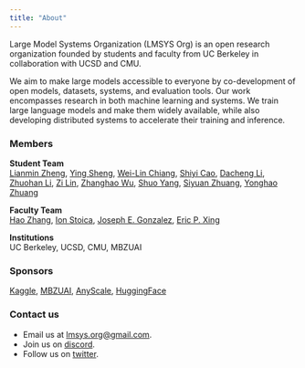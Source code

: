 ```yaml
---
title: "About"
---
```


Large Model Systems Organization (LMSYS Org) is an open research organization founded by students and faculty from UC Berkeley in collaboration with UCSD and CMU.

We aim to make large models accessible to everyone by co-development of open models, datasets, systems, and evaluation tools. Our work encompasses research in both machine learning and systems. We train large language models and make them widely available, while also developing distributed systems to accelerate their training and inference.

### Members
**Student Team**  
[Lianmin Zheng](https://lmzheng.net/), [Ying Sheng](https://sites.google.com/view/yingsheng/home), [Wei-Lin Chiang](https://infwinston.github.io/), [Shiyi Cao](https://shiyicao.com/), [Dacheng Li](https://dachengli1.github.io/), [Zhuohan Li](https://people.eecs.berkeley.edu/~zhuohan/), [Zi Lin](https://zi-lin.com/), [Zhanghao Wu](https://zhanghaowu.me/), [Shuo Yang](https://github.com/andy-yang-1), [Siyuan Zhuang](https://github.com/suquark), [Yonghao Zhuang](https://github.com/ZYHowell)

**Faculty Team**  
[Hao Zhang](https://people.eecs.berkeley.edu/~hao/), [Ion Stoica](https://people.eecs.berkeley.edu/~istoica/), [Joseph E. Gonzalez](https://people.eecs.berkeley.edu/~jegonzal/), [Eric P. Xing](http://www.cs.cmu.edu/~epxing/)

**Institutions**  
UC Berkeley, UCSD, CMU, MBZUAI

### Sponsors
[Kaggle](https://www.kaggle.com/), [MBZUAI](https://mbzuai.ac.ae/), [AnyScale](https://www.anyscale.com/), [HuggingFace](https://huggingface.co/)

### Contact us
- Email us at [lmsys.org@gmail.com](mailto:lmsysorg@gmail.com).
- Join us on [discord](https://discord.com/invite/HSWAKCrnFx).
- Follow us on [twitter](https://twitter.com/lmsysorg).

